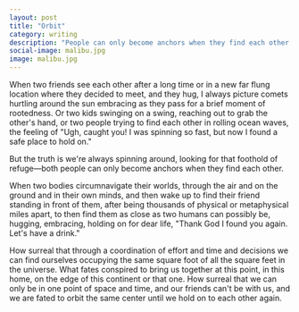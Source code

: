 ```yaml
---
layout: post
title: "Orbit"
category: writing
description: "People can only become anchors when they find each other."
social-image: malibu.jpg
image: malibu.jpg
---
```


When two friends see each other after a long time or in a new far flung location where they decided to meet, and they hug, I always picture comets hurtling around the sun embracing as they pass for a brief moment of rootedness. Or two kids swinging on a swing, reaching out to grab the other's hand, or two people trying to find each other in rolling ocean waves, the feeling of "Ugh, caught you! I was spinning so fast, but now I found a safe place to hold on."

But the truth is we're always spinning around, looking for that foothold of refuge—both people can only become anchors when they find each other.

When two bodies circumnavigate their worlds, through the air and on the ground and in their own minds, and then wake up to find their friend standing in front of them, after being thousands of physical or metaphysical miles apart, to then find them as close as two humans can possibly be, hugging, embracing, holding on for dear life, "Thank God I found you again. Let's have a drink."

How surreal that through a coordination of effort and time and decisions we can find ourselves occupying the same square foot of all the square feet in the universe. What fates conspired to bring us together at this point, in this home, on the edge of this continent or that one. How surreal that we can only be in one point of space and time, and our friends can't be with us, and we are fated to orbit the same center until we hold on to each other again.
